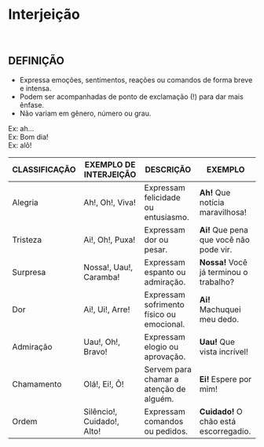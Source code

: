# Interjeição

<br>

## DEFINIÇÃO
* Expressa emoções, sentimentos, reações ou comandos de forma breve e intensa.
* Podem ser acompanhadas de ponto de exclamação (!) para dar mais ênfase.
* Não variam em gênero, número ou grau.

Ex: ah...  
Ex: Bom dia!  
Ex: alô!

| CLASSIFICAÇÃO | EXEMPLO DE INTERJEIÇÃO     | DESCRIÇÃO                                 | EXEMPLO                                 |
|---------------|----------------------------|-------------------------------------------|-----------------------------------------|
| Alegria       | Ah!, Oh!, Viva!            | Expressam felicidade ou entusiasmo.       | **Ah!** Que notícia maravilhosa!        |
| Tristeza      | Ai!, Oh!, Puxa!            | Expressam dor ou pesar.                   | **Ai!** Que pena que você não pode vir. |
| Surpresa      | Nossa!, Uau!, Caramba!     | Expressam espanto ou admiração.           | **Nossa!** Você já terminou o trabalho? |
| Dor           | Ai!, Ui!, Arre!            | Expressam sofrimento físico ou emocional. | **Ai!** Machuquei meu dedo.             |
| Admiração     | Uau!, Oh!, Bravo!          | Expressam elogio ou aprovação.            | **Uau!** Que vista incrível!            |
| Chamamento    | Olá!, Ei!, Ô!              | Servem para chamar a atenção de alguém.   | **Ei!** Espere por mim!                 |
| Ordem         | Silêncio!, Cuidado!, Alto! | Expressam comandos ou pedidos.            | **Cuidado!** O chão está escorregadio.  |
